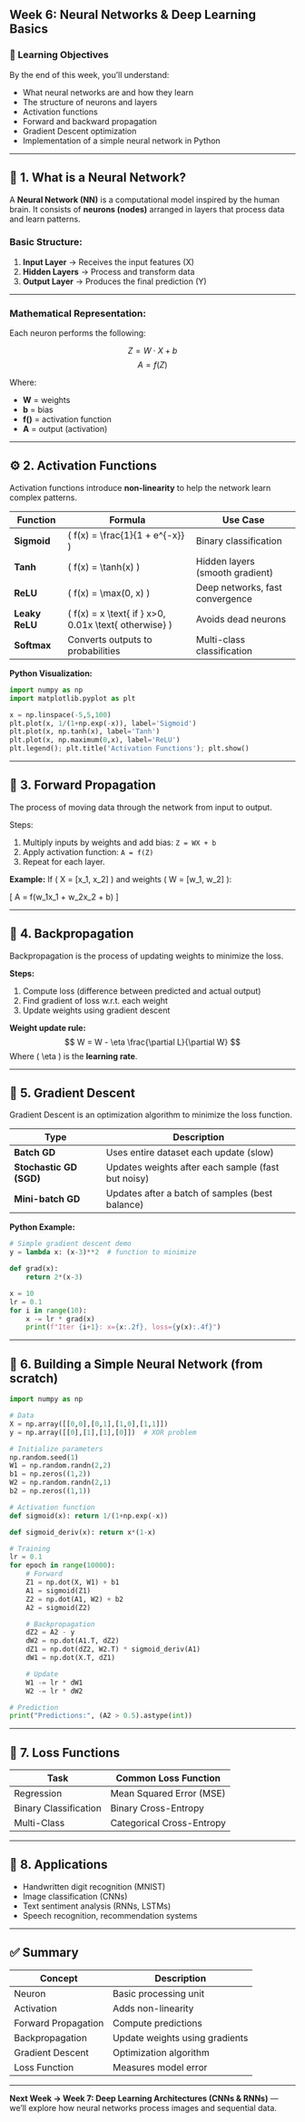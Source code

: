 ## Week 6: Neural Networks & Deep Learning Basics

### 🎯 Learning Objectives
By the end of this week, you’ll understand:
- What neural networks are and how they learn
- The structure of neurons and layers
- Activation functions
- Forward and backward propagation
- Gradient Descent optimization
- Implementation of a simple neural network in Python

---

## 🧠 1. What is a Neural Network?
A **Neural Network (NN)** is a computational model inspired by the human brain. It consists of **neurons (nodes)** arranged in layers that process data and learn patterns.

### **Basic Structure:**
1. **Input Layer** → Receives the input features (X)
2. **Hidden Layers** → Process and transform data
3. **Output Layer** → Produces the final prediction (Y)

---

### **Mathematical Representation:**
Each neuron performs the following:

$$
Z = W \cdot X + b
$$
$$
A = f(Z)
$$

Where:
- **W** = weights
- **b** = bias
- **f()** = activation function
- **A** = output (activation)

---

## ⚙️ 2. Activation Functions
Activation functions introduce **non-linearity** to help the network learn complex patterns.

| Function | Formula | Use Case |
|-----------|----------|-----------|
| **Sigmoid** | \( f(x) = \frac{1}{1 + e^{-x}} \) | Binary classification |
| **Tanh** | \( f(x) = \tanh(x) \) | Hidden layers (smooth gradient) |
| **ReLU** | \( f(x) = \max(0, x) \) | Deep networks, fast convergence |
| **Leaky ReLU** | \( f(x) = x \text{ if } x>0, 0.01x \text{ otherwise} \) | Avoids dead neurons |
| **Softmax** | Converts outputs to probabilities | Multi-class classification |

**Python Visualization:**
```python
import numpy as np
import matplotlib.pyplot as plt

x = np.linspace(-5,5,100)
plt.plot(x, 1/(1+np.exp(-x)), label='Sigmoid')
plt.plot(x, np.tanh(x), label='Tanh')
plt.plot(x, np.maximum(0,x), label='ReLU')
plt.legend(); plt.title('Activation Functions'); plt.show()
```

---

## 🔁 3. Forward Propagation
The process of moving data through the network from input to output.

Steps:
1. Multiply inputs by weights and add bias: `Z = WX + b`
2. Apply activation function: `A = f(Z)`
3. Repeat for each layer.

**Example:**
If \( X = [x_1, x_2] \) and weights \( W = [w_1, w_2] \):

\[
A = f(w_1x_1 + w_2x_2 + b)
\]

---

## 🔁 4. Backpropagation
Backpropagation is the process of updating weights to minimize the loss.

**Steps:**
1. Compute loss (difference between predicted and actual output)
2. Find gradient of loss w.r.t. each weight
3. Update weights using gradient descent

**Weight update rule:**
$$
W = W - \eta \frac{\partial L}{\partial W}
$$
Where \( \eta \) is the **learning rate**.

---

## 🧮 5. Gradient Descent
Gradient Descent is an optimization algorithm to minimize the loss function.

| Type | Description |
|-------|--------------|
| **Batch GD** | Uses entire dataset each update (slow) |
| **Stochastic GD (SGD)** | Updates weights after each sample (fast but noisy) |
| **Mini-batch GD** | Updates after a batch of samples (best balance) |

**Python Example:**
```python
# Simple gradient descent demo
y = lambda x: (x-3)**2  # function to minimize

def grad(x):
    return 2*(x-3)

x = 10
lr = 0.1
for i in range(10):
    x -= lr * grad(x)
    print(f"Iter {i+1}: x={x:.2f}, loss={y(x):.4f}")
```

---

## 🧠 6. Building a Simple Neural Network (from scratch)
```python
import numpy as np

# Data
X = np.array([[0,0],[0,1],[1,0],[1,1]])
y = np.array([[0],[1],[1],[0]])  # XOR problem

# Initialize parameters
np.random.seed(1)
W1 = np.random.randn(2,2)
b1 = np.zeros((1,2))
W2 = np.random.randn(2,1)
b2 = np.zeros((1,1))

# Activation function
def sigmoid(x): return 1/(1+np.exp(-x))

def sigmoid_deriv(x): return x*(1-x)

# Training
lr = 0.1
for epoch in range(10000):
    # Forward
    Z1 = np.dot(X, W1) + b1
    A1 = sigmoid(Z1)
    Z2 = np.dot(A1, W2) + b2
    A2 = sigmoid(Z2)

    # Backpropagation
    dZ2 = A2 - y
    dW2 = np.dot(A1.T, dZ2)
    dZ1 = np.dot(dZ2, W2.T) * sigmoid_deriv(A1)
    dW1 = np.dot(X.T, dZ1)

    # Update
    W1 -= lr * dW1
    W2 -= lr * dW2

# Prediction
print("Predictions:", (A2 > 0.5).astype(int))
```

---

## 🧾 7. Loss Functions
| Task | Common Loss Function |
|------|-----------------------|
| Regression | Mean Squared Error (MSE) |
| Binary Classification | Binary Cross-Entropy |
| Multi-Class | Categorical Cross-Entropy |

---

## 🚀 8. Applications
- Handwritten digit recognition (MNIST)
- Image classification (CNNs)
- Text sentiment analysis (RNNs, LSTMs)
- Speech recognition, recommendation systems

---

## ✅ Summary
| Concept | Description |
|----------|-------------|
| Neuron | Basic processing unit |
| Activation | Adds non-linearity |
| Forward Propagation | Compute predictions |
| Backpropagation | Update weights using gradients |
| Gradient Descent | Optimization algorithm |
| Loss Function | Measures model error |

---

**Next Week → Week 7: Deep Learning Architectures (CNNs & RNNs)** — we’ll explore how neural networks process images and sequential data.